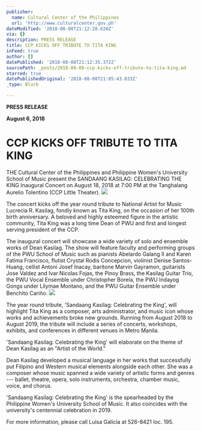 ```yaml
---
publisher:
  name: Cultural Center of the Philippines
  url: 'http://www.culturalcenter.gov.ph'
dateModified: '2018-08-08T21:12:28.620Z'
via: {}
description: PRESS RELEASE
title: CCP KICKS OFF TRIBUTE TO TITA KING
inFeed: true
author: []
datePublished: '2018-08-08T21:12:35.372Z'
sourcePath: _posts/2018-08-08-ccp-kicks-off-tribute-to-tita-king.md
starred: true
datePublishedOriginal: '2018-08-08T21:05:43.033Z'
_type: Blurb

---
```

**PRESS RELEASE**

**August 6, 2018**

# **CCP KICKS OFF TRIBUTE TO TITA KING**

THE Cultural Center of the Philippines and Philippine Women's University School of Music present the SANDAANG KASILAG: CELEBRATING THE KING Inaugural Concert on August 18, 2018 at 7:00 PM at the Tanghalang Aurelio Tolentino (CCP Little Theater).
![](https://the-grid-user-content.s3-us-west-2.amazonaws.com/17e9a9bf-6631-4836-9f6c-2ff56429cbaa.jpg)

The concert kicks off the year round tribute to National Artist for Music Lucrecia R. Kasilag, fondly known as Tita King, on the occasion of her 100th birth anniversary. A beloved and highly esteemed figure in the artistic community, Tita King was a long time Dean of PWU and first and longest serving president of the CCP.

The inaugural concert will showcase a wide variety of solo and ensemble works of Dean Kasilag. The show will feature faculty and performing groups of the PWU School of Music such as pianists Abelardo Galang II and Karen Fatima Francisco, flutist Crystal Rodis Concepcion, violinist Denise Santos-Huang, cellist Antoni Josef Inacay, baritone Marvin Gayramon, guitarists Jose Valdez and Ivar Nicolas Fojas, the Pinoy Brass, the Kasilag Guitar Trio, the PWU Vocal Ensemble under Christopher Borela, the PWU Indayog Gongs under Lilymae Montano, and the PWU Guitar Ensemble under Benchito Cariño.
![](https://the-grid-user-content.s3-us-west-2.amazonaws.com/5e893e3b-1bce-4bb7-b6fd-8daa1baa40e0.jpg)

The year round tribute, 'Sandaang Kasilag: Celebrating the King', will highlight Tita King as a composer, arts administrator, and music icon whose works and achievements broke new grounds. Running from August 2018 to August 2019, the tribute will include a series of concerts, workshops, exhibits, and conferences in different venues in Metro Manila.

'Sandaang Kasilag: Celebrating the King' will elaborate on the theme of Dean Kasilag as an "Artist of the World."

Dean Kasilag developed a musical language in her works that successfully put Filipino and Western musical elements alongside each other. She was a composer whose music spanned a wide variety of artistic forms and genres --- ballet, theatre, opera, solo instruments, orchestra, chamber music, voice, and chorus.

'Sandaang Kasilag: Celebrating the King' is the spearheaded by the Philippine Women's University School of Music. It also coincides with the university's centennial celebration in 2019\.

For more information, please call Luisa Galicia at 526-8421 loc. 195\.